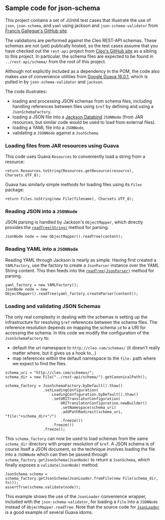 ## Sample code for json-schema ##

This project contains a set of JUnit4 test cases that illustrate the use of `json`, `json-schema`, and `yaml` using jackson and `json-schema-validator` from [Francis Galiegue's GitHub site](https://github.com/fge/json-schema-validator).

The validations are performed against the Cleo REST-API schemas.  These schemas are not (yet) publically hosted, so the test cases assume that you have checked out the `rest-api` project from [Cleo's GitHub site](https://github.com/CleoDev/rest-api) as a sibling to this project.  In particular, the schema files are expected to be found in `../rest-api/schema/` from the root of this project.

Although not explicitly included as a dependency in the POM, the code also makes use of convenience utilities from [Google Guava 16.0.1](http://docs.guava-libraries.googlecode.com/git-history/v16.0.1/javadoc/index.html), which is pulled in by `json-schema-validator` and `jackson`.

The code illustrates:

* loading and processing JSON schemas from schema files, including handling references between files using `$ref` by defining and using a `JsonSchemaFactory`.
* loading a JSON file into a [Jackson Databind](https://github.com/FasterXML/jackson-databind) `JSONNode` (from JAR resources, but similar code would be used to load from external files).
* loading a YAML file into a `JSONNode`.
* validating a `JSONNode` against a `JsonSchema`.

### Loading files from JAR resources using Guava ###

This code uses Guava `Resources` to conveniently load a string from a resource:

```
return Resources.toString(Resources.getResource(resource), Charsets.UTF_8);
```

Guava has similarly simple methods for loading files using its `Files` package:

```
return Files.toString(new File(filename), Charsets.UTF_8);
```

### Reading JSON into a `JSONNode` ###

JSON parsing is handled by Jackson's `ObjectMapper`, which directly provides the [`readTree(String)`](http://fasterxml.github.io/jackson-databind/javadoc/2.5/com/fasterxml/jackson/databind/ObjectMapper.html#readTree(java.lang.String)) method for parsing.

```
JsonNode node = new ObjectMapper().readTree(content);
```

### Reading YAML into a `JSONNode` ###

Reading YAML through Jackson is nearly as simple.  Having first created a `YAMLFactory`, use the factory to create a `JsonParser` instance over the YAML String content.  This then feeds into the [`readTree(JsonParser)`](http://fasterxml.github.io/jackson-databind/javadoc/2.5/com/fasterxml/jackson/databind/ObjectMapper.html#readTree(com.fasterxml.jackson.core.JsonParser)) method for parsing.

```
yaml_factory = new YAMLFactory();
JsonNode node = new ObjectMapper().readTree(yaml_factory.createParser(content));
```

### Loading and validating JSON Schemas ###

The only real complexity in dealing with the schemas is setting up the infrastructure for resolving `$ref` references between the schema files.  The reference resolution depends on mapping the schema `id` to a URI for accessing the schema.  In this code we modify the configuration of the `JsonSchemaFactory` to:

* default the uri namespace to `http://cleo.com/schemas/` (it doesn't really matter where, but it gives us a hook to...)
* map references within the default namespace to the `file:` path where we expect to find the files.

```
schema_uri = "http://cleo.com/schemas/";
schema_dir = new File("../rest-api/schema/").getCanonicalPath();
        
schema_factory = JsonSchemaFactory.byDefault().thaw()
                 .setLoadingConfiguration(
                     LoadingConfiguration.byDefault().thaw()
                     .setURITranslatorConfiguration(
                         URITranslatorConfiguration.newBuilder()
                         .setNamespace(schema_uri)
                         .addPathRedirect(schema_uri, "file:"+schema_dir+"/")
                         .freeze())
                     .freeze())
                 .freeze();
```

This `schema_factory` can now be used to load schemas from the same `schema_dir` directory with proper resolution of `$ref`.  A JSON schema is of course itself a JSON document, so the technique involves loading the file into a `JSONNode` which can then be passed through `schema_factory.getJsonSchema(JsonNode)` to return a `JsonSchema`, which finally exposes a `validate(JsonNode)` method.

```
JsonSchema schema = schema_factory.getJsonSchema(JsonLoader.fromFile(new File(schema_dir, fn)));
assertTrue(schema.validate(node));
```

This example shows the use of the `JsonLoader` convenience wrapper, included with the `json-schema-validator`, for loading a `File` into a `JSONNode` instead of `ObjectMapper.readTree`.  Note that the source code for [`JsonLoader`](https://github.com/fge/jackson-coreutils/blob/master/src/main/java/com/github/fge/jackson/JsonLoader.java) is a good example of several Guava idoms.